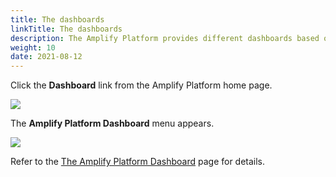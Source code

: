 ```yaml
---
title: The dashboards
linkTitle: The dashboards
description: The Amplify Platform provides different dashboards based on the organization subscriptions and your assigned roles.
weight: 10
date: 2021-08-12
---
```


Click the **Dashboard** link from the Amplify Platform home page.

![](/Images/amplify_dashboard_link.png)

The **Amplify Platform Dashboard** menu appears.

![](/Images/dashboard_left_menu.png)

Refer to the [The Amplify Platform Dashboard](/docs/dashboard_guide/the_dashboards/platform_dashboard/) page for details.
